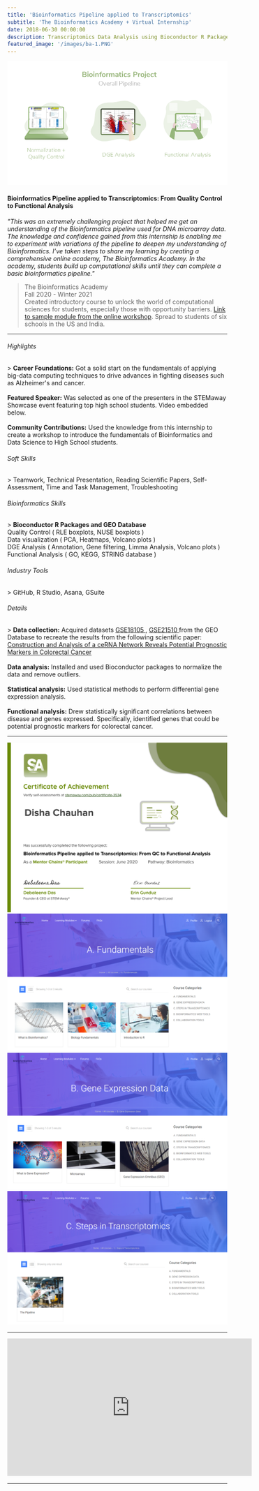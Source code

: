 ```yaml
---
title: 'Bioinformatics Pipeline applied to Transcriptomics'
subtitle: 'The Bioinformatics Academy + Virtual Internship'
date: 2018-06-30 00:00:00
description: Transcriptomics Data Analysis using Bioconductor R Packages - From Quality Control to Functional Analysis
featured_image: '/images/ba-1.PNG'
---
```


![](/images/bioinformatics-p.png)

<h4>Bioinformatics Pipeline applied to Transcriptomics: From Quality Control to Functional Analysis</h4>

<em>"This was an extremely challenging project that helped me get an understanding of the Bioinformatics pipeline used for DNA microarray data. The knowledge and confidence gained from this internship is enabling me to experiment with variations of the pipeline to deepen my understanding of Bioinformatics. I’ve taken steps to share my learning by creating a comprehensive online academy, The Bioinformatics Academy. In the academy, students build up computational skills until they can complete a basic bioinformatics pipeline."</em>

> The Bioinformatics Academy 
<br> Fall 2020 - Winter 2021
<br> Created introductory course to unlock the world of computational sciences for students, especially those with opportunity barriers. <a href="https://beginnerbioinformatics.com/courses/the-pipeline/lessons/top-table-visualizations">Link to sample module from the online workshop</a>. Spread to students of six schools in the US and India.

<hr>
  
<h6> Highlights </h6>
> <b>Career Foundations:</b> Got a solid start on the fundamentals of applying big-data computing techniques to drive advances in fighting diseases such as Alzheimer's and cancer.
<br><br> <b>Featured Speaker:</b> Was selected as one of the presenters in the STEMaway Showcase event featuring top high school students. Video embedded below.
<br><br> <b>Community Contributions:</b> Used the knowledge from this internship to create a workshop to introduce the fundamentals of Bioinformatics and Data Science to High School students. 

<h6> Soft Skills </h6>
> Teamwork, Technical Presentation, Reading Scientific Papers, Self-Assessment, Time and Task Management, Troubleshooting

<h6> Bioinformatics Skills </h6>
> <b>Bioconductor R Packages and GEO Database</b> <br>Quality Control ( RLE boxplots, NUSE boxplots ) <br>Data visualization ( PCA, Heatmaps, Volcano plots )
<br>DGE Analysis ( Annotation, Gene filtering, Limma Analysis, Volcano plots ) <br>Functional Analysis ( GO, KEGG, STRING database )

<h6> Industry Tools </h6>
> GitHub, R Studio, Asana, GSuite

<h6> Details </h6>
> <b>Data collection:</b> Acquired datasets <a href = "https://www.ncbi.nlm.nih.gov/geo/geo2r/?acc=GSE18105"> GSE18105 </a>, <a href="https://www.ncbi.nlm.nih.gov/geo/query/acc.cgi?acc=GSE21510"> GSE21510 </a> from the GEO Database to recreate the results from the following scientific paper: <a href="https://www.ncbi.nlm.nih.gov/pmc/articles/PMC7228005/"> Construction and Analysis of a ceRNA Network Reveals Potential Prognostic Markers in Colorectal Cancer</a>
<br><br> <b>Data analysis:</b> Installed and used Bioconductor packages to normalize the data and remove outliers.
<br><br> <b>Statistical analysis:</b> Used statistical methods to perform differential gene expression analysis. 
<br><br> <b>Functional analysis:</b> Drew statistically significant correlations between disease and genes expressed. Specifically, identified genes that could be potential prognostic markers for colorectal cancer.

---

<div class="gallery" data-columns="1">
	<img src="/images/sa-certificate.png">
	<img src="/images/ba-1.PNG">
	<img src="/images/ba-2.PNG">
	<img src="/images/ba-3.PNG">
</div>


---


<iframe width="560" height="315" src="https://www.youtube.com/embed/IMycrHaGAe8" frameborder="0" allow="accelerometer; autoplay; clipboard-write; encrypted-media; gyroscope; picture-in-picture" allowfullscreen></iframe>


---

